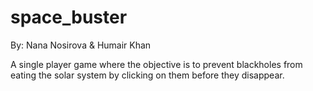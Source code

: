 # space_buster
By: Nana Nosirova & Humair Khan

A single player game where the objective is to prevent blackholes from eating the solar system by clicking on them before they disappear.  
